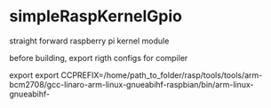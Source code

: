 # simpleRaspKernelGpio
straight forward raspberry pi kernel module


before building, export rigth configs for compiler

export export CCPREFIX=/home/path_to_folder/rasp/tools/tools/arm-bcm2708/gcc-linaro-arm-linux-gnueabihf-raspbian/bin/arm-linux-gnueabihf-
